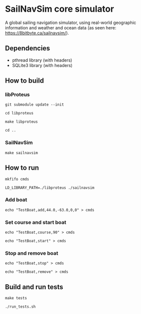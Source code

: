 # SailNavSim core simulator

A global sailing navigation simulator, using real-world geographic information and weather and ocean data (as seen here: https://8bitbyte.ca/sailnavsim/).

## Dependencies

- pthread library (with headers)
- SQLite3 library (with headers)

## How to build

### libProteus

`git submodule update --init`

`cd libproteus`

`make libproteus`

`cd ..`

### SailNavSim

`make sailnavsim`

## How to run

`mkfifo cmds`

`LD_LIBRARY_PATH=./libproteus ./sailnavsim`

### Add boat

`echo "TestBoat,add,44.0,-63.0,0,0" > cmds`

### Set course and start boat

`echo "TestBoat,course,90" > cmds`

`echo "TestBoat,start" > cmds`

### Stop and remove boat

`echo "TestBoat,stop" > cmds`

`echo "TestBoat,remove" > cmds`

## Build and run tests

`make tests`

`./run_tests.sh`
